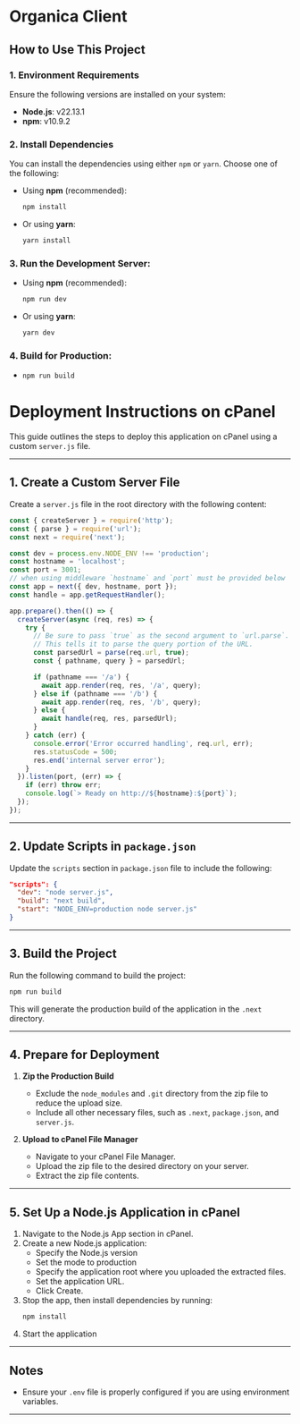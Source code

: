 # Organica Client

## **How to Use This Project**

### 1. **Environment Requirements**

Ensure the following versions are installed on your system:

- **Node.js**: v22.13.1
- **npm**: v10.9.2

### 2. **Install Dependencies**

You can install the dependencies using either `npm` or `yarn`. Choose one of the following:

- Using **npm** (recommended):

  ```bash
  npm install
  ```

- Or using **yarn**:

  ```bash
  yarn install
  ```

### 3. **Run the Development Server:**

- Using **npm** (recommended):

  ```bash
  npm run dev
  ```

- Or using **yarn**:

  ```bash
  yarn dev
  ```

### 4. **Build for Production:**

- ```bash
  npm run build
  ```

# Deployment Instructions on cPanel

This guide outlines the steps to deploy this application on cPanel using a custom `server.js` file.

---

## 1. Create a Custom Server File

Create a `server.js` file in the root directory with the following content:

```javascript
const { createServer } = require('http');
const { parse } = require('url');
const next = require('next');

const dev = process.env.NODE_ENV !== 'production';
const hostname = 'localhost';
const port = 3001;
// when using middleware `hostname` and `port` must be provided below
const app = next({ dev, hostname, port });
const handle = app.getRequestHandler();

app.prepare().then(() => {
  createServer(async (req, res) => {
    try {
      // Be sure to pass `true` as the second argument to `url.parse`.
      // This tells it to parse the query portion of the URL.
      const parsedUrl = parse(req.url, true);
      const { pathname, query } = parsedUrl;

      if (pathname === '/a') {
        await app.render(req, res, '/a', query);
      } else if (pathname === '/b') {
        await app.render(req, res, '/b', query);
      } else {
        await handle(req, res, parsedUrl);
      }
    } catch (err) {
      console.error('Error occurred handling', req.url, err);
      res.statusCode = 500;
      res.end('internal server error');
    }
  }).listen(port, (err) => {
    if (err) throw err;
    console.log(`> Ready on http://${hostname}:${port}`);
  });
});
```

---

## 2. Update Scripts in `package.json`

Update the `scripts` section in `package.json` file to include the following:

```json
"scripts": {
  "dev": "node server.js",
  "build": "next build",
  "start": "NODE_ENV=production node server.js"
}
```

---

## 3. Build the Project

Run the following command to build the project:

```bash
npm run build
```

This will generate the production build of the application in the `.next` directory.

---

## 4. Prepare for Deployment

1. **Zip the Production Build**
   - Exclude the `node_modules` and `.git` directory from the zip file to reduce the upload size.
   - Include all other necessary files, such as `.next`, `package.json`, and `server.js`.

2. **Upload to cPanel File Manager**
   - Navigate to your cPanel File Manager.
   - Upload the zip file to the desired directory on your server.
   - Extract the zip file contents.

---

## 5. Set Up a Node.js Application in cPanel

1. Navigate to the Node.js App section in cPanel.
2. Create a new Node.js application:
   - Specify the Node.js version
   - Set the mode to production
   - Specify the application root where you uploaded the extracted files.
   - Set the application URL.
   - Click Create.
3. Stop the app, then install dependencies by running:
   ```bash
   npm install
   ```
4. Start the application

---

## Notes

- Ensure your `.env` file is properly configured if you are using environment variables.

---
